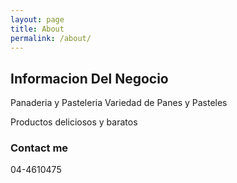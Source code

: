 ```yaml
---
layout: page
title: About
permalink: /about/
---
```


## Informacion Del Negocio

Panaderia y Pasteleria
Variedad de Panes y Pasteles

Productos deliciosos y baratos

### Contact me

04-4610475


